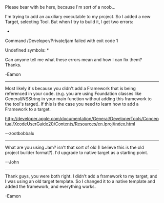 Please bear with be here, because I'm sort of a noob...

I'm trying to add an auxiliary executable to my project. So I added a new Target, selecting Tool. But when I try to build it, I get two errors:

*
Command /Developer/Private/jam failed with exit code 1

Undefined symbols:
*

Can anyone tell me what these errors mean and how I can fix them? Thanks.


-Eamon

----

Most likely it's because you didn't add a Framework that is being referenced in your code. (e.g. you are using Foundation classes like General/NSString in your main function without adding this framework to the tool's target). If this is the case you need to learn how to add a Framework to a target.

http://developer.apple.com/documentation/General/DeveloperTools/Conceptual/XcodeUserGuide20/Contents/Resources/en.lproj/index.html

--zootbobbalu

----
What are you using Jam?  isn't that sort of old (I believe this is the old project builder format?).  I'd upgrade to native target as a starting point.

--John

----
Thank guys, you were both right. I didn't add a framework to my target, and I was using an old target template. So I changed it to a native template and added the framework, and everything works.

-Eamon